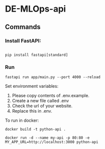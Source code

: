 # DE-MLOps-api

## Commands

### Install FastAPI:

```

pip install fastapi[standard]
```

### Run

```
fastapi run app/main.py --port 4000 --reload
```

Set environment variables:

1. Please copy contents of .env.example.
2. Create a new file called .env
3. Check the url of your website.
4. Replace this in .env.

To run in docker:

```
docker build -t python-api .
```

```
docker run -d --name my-api -p 80:80 -e  MY_APP_URL=http://localhost:3000 python-api
```
